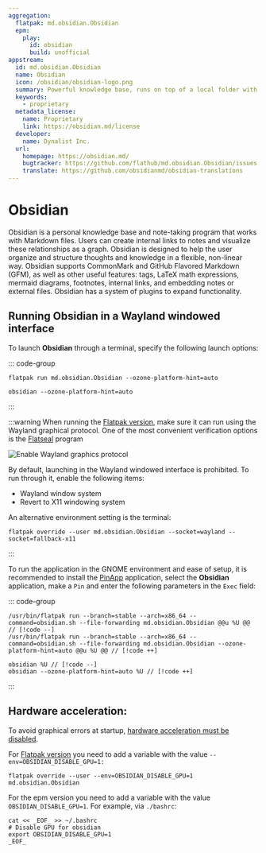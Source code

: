 ```yaml
---
aggregation:
  flatpak: md.obsidian.Obsidian
  epm:
    play:
      id: obsidian
      build: unofficial
appstream:
  id: md.obsidian.Obsidian
  name: Obsidian
  icon: /obsidian/obsidian-logo.png
  summary: Powerful knowledge base, runs on top of a local folder with regular Markdown text files.
  keywords:
    - proprietary
  metadata_license:
    name: Proprietary
    link: https://obsidian.md/license
  developer:
    name: Dynalist Inc.
  url:
    homepage: https://obsidian.md/
    bugtracker: https://github.com/flathub/md.obsidian.Obsidian/issues
    translate: https://github.com/obsidianmd/obsidian-translations
---
```


# Obsidian

Obsidian is a personal knowledge base and note-taking program that works with Markdown files. Users can create internal links to notes and visualize these relationships as a graph. Obsidian is designed to help the user organize and structure thoughts and knowledge in a flexible, non-linear way. Obsidian supports CommonMark and GitHub Flavored Markdown (GFM), as well as other useful features: tags, LaTeX math expressions, mermaid diagrams, footnotes, internal links, and embedding notes or external files. Obsidian has a system of plugins to expand functionality.

<!--@include: @en/apps/.parts/install/content-flatpak.md-->
<!--@include: @en/apps/.parts/install/content-epm-play.md-->

## Running Obsidian in a Wayland windowed interface

To launch **Obsidian** through a terminal, specify the following launch options:

::: code-group

```shell[flatpak]
flatpak run md.obsidian.Obsidian --ozone-platform-hint=auto
```

```shell[epm play]
obsidian --ozone-platform-hint=auto
```

:::

:::warning
When running the [Flatpak version](/en/package-manager/flatpak/), make sure it can run using the Wayland graphical protocol. One of the most convenient verification options is the [Flatseal](/en/apps/flatseal/) program

![Enable Wayland graphics protocol](/obsidian/obsidian-1.png)

By default, launching in the Wayland windowed interface is prohibited. To run through it, enable the following items:

- Wayland window system
- Revert to X11 windowing system

An alternative environment setting is the terminal:

```shell
flatpak override --user md.obsidian.Obsidian --socket=wayland --socket=fallback-x11
```

:::

To run the application in the GNOME environment and ease of setup, it is recommended to install the [PinApp](/en/apps/pin-app/) application, select the **Obsidian** application, make a `Pin` and enter the following parameters in the `Exec` field:

::: code-group

```shell[flatpak]
/usr/bin/flatpak run --branch=stable --arch=x86_64 --command=obsidian.sh --file-forwarding md.obsidian.Obsidian @@u %U @@ // [!code --]
/usr/bin/flatpak run --branch=stable --arch=x86_64 --command=obsidian.sh --file-forwarding md.obsidian.Obsidian --ozone-platform-hint=auto @@u %U @@ // [!code ++]
```

```shell[epm play]
obsidian %U // [!code --]
obsidian --ozone-platform-hint=auto %U // [!code ++]
```

:::

## Hardware acceleration:

To avoid graphical errors at startup, [hardware acceleration must be disabled](https://github.com/flathub/md.obsidian.Obsidian?tab=readme-ov-file#gpu-acceleration).

For [Flatpak version](/package-manager/flatpak/) you need to add a variable with the value `--env=OBSIDIAN_DISABLE_GPU=1:`

```shell
flatpak override --user --env=OBSIDIAN_DISABLE_GPU=1 md.obsidian.Obsidian
```

For the epm version you need to add a variable with the value `OBSIDIAN_DISABLE_GPU=1`. For example, via `./bashrc`:

```shell
cat << _EOF_ >> ~/.bashrc
# Disable GPU for obsidian
export OBSIDIAN_DISABLE_GPU=1
_EOF_
```
